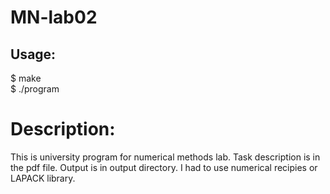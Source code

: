 # MN-lab02
## Usage:
$ make <br />
$ ./program  <br />

# Description:
This is university program for numerical methods lab. Task description is in the pdf file. Output is in output directory. I had to use numerical recipies or LAPACK library.
